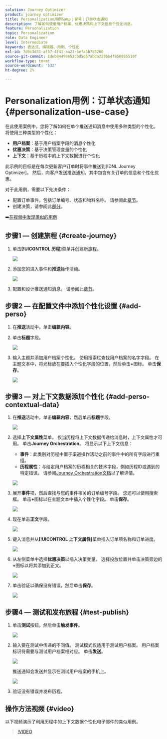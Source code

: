 ```yaml
---
solution: Journey Optimizer
product: journey optimizer
title: Personalization用例&amp；冒号；订单状态通知
description: 了解如何使用用户档案、优惠决策和上下文信息个性化消息。
feature: Personalization
topic: Personalization
role: Data Engineer
level: Intermediate
keywords: 表达式、编辑器、用例、个性化
exl-id: 7d9c3d31-af57-4f41-aa23-6efa5b785260
source-git-commit: 1deb04490e53cbd5d67abda229bb4f850055510f
workflow-type: tm+mt
source-wordcount: '532'
ht-degree: 2%

---
```


# Personalization用例：订单状态通知 {#personalization-use-case}

在此使用案例中，您将了解如何在单个推送通知消息中使用多种类型的个性化。 将使用三种类型的个性化：

* **用户档案**：基于用户档案字段的消息个性化
* **优惠决策**：基于决策管理变量的个性化
* **上下文**：基于历程中的上下文数据进行个性化

此示例的目标是在每次更新客户订单时将事件推送到[!DNL Journey Optimizer]。 然后，向客户发送推送通知，其中包含有关订单的信息和个性化优惠。

对于此用例，需要以下先决条件：

* 配置订单事件，包括订单编号、状态和物料名称。 请参阅此[章节](../event/about-events.md)。
* 创建决策，请参阅此[部分](../offers/offer-activities/create-offer-activities.md)。

➡️[在视频中发现类似的用例](#video)

## 步骤1 — 创建旅程 {#create-journey}

1. 单击&#x200B;**[!UICONTROL 历程]**&#x200B;菜单并创建新旅程。

   ![](assets/perso-uc4.png)

1. 添加您的进入事件和&#x200B;**推送**&#x200B;操作活动。

   ![](assets/perso-uc5.png)

1. 配置和设计推送通知消息。 请参阅此[章节](../push/create-push.md)。

## 步骤2 — 在配置文件中添加个性化设置 {#add-perso}

1. 在&#x200B;**推送**&#x200B;活动中，单击&#x200B;**编辑内容**。

1. 单击&#x200B;**标题**&#x200B;字段。

   ![](assets/perso-uc2.png)

1. 输入主题并添加用户档案个性化。 使用搜索栏查找用户档案的名字字段。 在主题文本中，将光标放在要插入个性化字段的位置，然后单击&#x200B;**+**&#x200B;图标。 单击&#x200B;**保存**。

   ![](assets/perso-uc3.png)

## 步骤3 — 对上下文数据添加个性化 {#add-perso-contextual-data}

1. 在&#x200B;**推送**&#x200B;活动中，单击&#x200B;**编辑内容**，然后单击&#x200B;**标题**&#x200B;字段。

   ![](assets/perso-uc9.png)

1. 选择&#x200B;**上下文属性**&#x200B;菜单。 仅当历程将上下文数据传递给消息时，上下文属性才可用。 单击&#x200B;**Journey Orchestration**。 将显示以下上下文信息：

   * **事件**：此类别对历程中置于渠道操作活动之前的事件中的所有字段进行重组。
   * **历程属性**：与给定用户档案的历程相关的技术字段，例如历程ID或遇到的特定错误。 请参阅[Journey Orchestration文档](../building-journeys/expression/journey-properties.md)以了解详情。

   ![](assets/perso-uc10.png)

1. 展开&#x200B;**事件**&#x200B;项，然后查找与您的事件相关的订单编号字段。 您还可以使用搜索框。 单击&#x200B;**+**&#x200B;图标以在主题文本中插入个性化字段。 单击&#x200B;**保存**。

   ![](assets/perso-uc11.png)

1. 现在单击&#x200B;**正文**&#x200B;字段。

   ![](assets/perso-uc12.png)

1. 键入消息并从&#x200B;**[!UICONTROL 上下文属性]**&#x200B;菜单插入订单项名称和订单进度。

   ![](assets/perso-uc13.png)

1. 从左侧菜单中选择&#x200B;**优惠决策**&#x200B;以插入决策变量。 选择投放位置并单击决策旁边的&#x200B;**+**&#x200B;图标以将其添加到正文。

   ![](assets/perso-uc14.png)

1. 单击验证以确保没有错误，然后单击&#x200B;**保存**。

   ![](assets/perso-uc15.png)

## 步骤4 — 测试和发布旅程 {#test-publish}

1. 单击&#x200B;**测试**&#x200B;按钮，然后单击&#x200B;**触发事件**。

   ![](assets/perso-uc17.png)

1. 输入要在测试中传递的不同值。 测试模式仅适用于测试用户档案。 用户档案标识符需要与测试用户档案相对应。 单击&#x200B;**发送**。

   ![](assets/perso-uc18.png)

   推送通知会发送并显示在测试用户档案的手机上。

   ![](assets/perso-uc19.png)

1. 验证没有错误并发布历程。

## 操作方法视频 {#video}

以下视频演示了利用历程中的上下文数据个性化电子邮件的类似用例。

>[!VIDEO](https://video.tv.adobe.com/v/3425027?quality=12)
